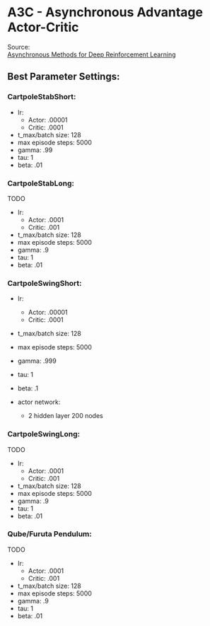 # A3C - Asynchronous Advantage Actor-Critic 

Source:\
[Asynchronous Methods for Deep Reinforcement Learning
](https://arxiv.org/abs/1602.01783)


## Best Parameter Settings: 

### CartpoleStabShort:  

- lr: 
    - Actor: .00001
    - Critic: .0001
- t_max/batch size: 128
- max episode steps: 5000
- gamma: .99
- tau: 1
- beta: .01
    
### CartpoleStabLong:  
TODO

- lr: 
    - Actor: .0001
    - Critic: .001
- t_max/batch size: 128
- max episode steps: 5000
- gamma: .9
- tau: 1
- beta: .01

### CartpoleSwingShort:  

- lr: 
    - Actor: .00001
    - Critic: .0001
- t_max/batch size: 128
- max episode steps: 5000
- gamma: .999
- tau: 1
- beta: .1

- actor network: 
    - 2 hidden layer 200 nodes

### CartpoleSwingLong:  
TODO

- lr: 
    - Actor: .0001
    - Critic: .001
- t_max/batch size: 128
- max episode steps: 5000
- gamma: .9
- tau: 1
- beta: .01

### Qube/Furuta Pendulum:  
TODO

- lr: 
    - Actor: .0001
    - Critic: .001
- t_max/batch size: 128
- max episode steps: 5000
- gamma: .9
- tau: 1
- beta: .01